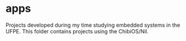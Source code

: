 # apps
Projects developed during my time studying embedded systems in the UFPE. This folder contains projects using the ChibiOS/Nil.
